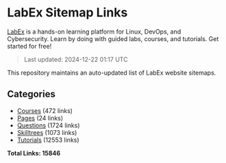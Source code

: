 # LabEx Sitemap Links

[LabEx](https://labex.io) is a hands-on learning platform for Linux, DevOps, and Cybersecurity. Learn by doing with guided labs, courses, and tutorials. Get started for free!

> Last updated: 2024-12-22 01:17 UTC

This repository maintains an auto-updated list of LabEx website sitemaps.

## Categories

- [Courses](sitemaps/courses.md) (472 links)
- [Pages](sitemaps/pages.md) (24 links)
- [Questions](sitemaps/questions.md) (1724 links)
- [Skilltrees](sitemaps/skilltrees.md) (1073 links)
- [Tutorials](sitemaps/tutorials.md) (12553 links)

**Total Links: 15846**

